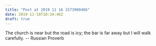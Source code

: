```yaml
---
title: "Post at 2019 11 16 1573900486"
date: 2019-11-16T10:34:46Z
draft: true
---
```


The church is near but the road is icy; the bar is far away but I will
walk carefully.
		-- Russian Proverb
